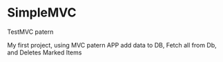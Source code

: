 # SimpleMVC
TestMVC patern

My first project, using MVC patern
APP add data to DB, Fetch all from Db, and Deletes Marked Items
